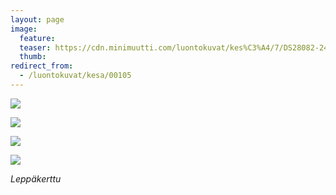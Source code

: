 ```yaml
---
layout: page
image:
  feature:
  teaser: https://cdn.minimuutti.com/luontokuvat/kes%C3%A4/7/DS28082-245px.jpg
  thumb:
redirect_from:
  - /luontokuvat/kesa/00105
---
```


![](https://cdn.minimuutti.com/luontokuvat/kes%C3%A4/7/DS28081-800px.jpg)

![](https://cdn.minimuutti.com/luontokuvat/kes%C3%A4/7/DS28082-800px.jpg)

![](https://cdn.minimuutti.com/luontokuvat/kes%C3%A4/7/DS28083-800px.jpg)

![](https://cdn.minimuutti.com/luontokuvat/kes%C3%A4/7/DS28084-800px.jpg)

*Leppäkerttu*
